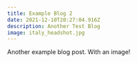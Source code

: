 ```yaml
---
title: Example Blog 2
date: 2021-12-10T20:27:04.916Z
description: Another Test Blog
image: italy_headshot.jpg
---
```

Another example blog post. With an image!